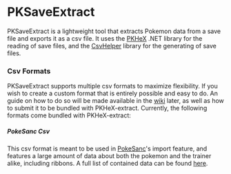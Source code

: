# PKSaveExtract
PKSaveExtract is a lightweight tool that extracts Pokemon data from a save file and exports it as a csv file. 
It uses the [PKHeX](https://github.com/kwsch/PKHeX) .NET library for the reading of save files, and the [CsvHelper](https://joshclose.github.io/CsvHelper) library for the generating of save files.

### Csv Formats
PKSaveExtract supports multiple csv formats to maximize flexibility. If you wish to create a custom format that is entirely possible and easy to do. An guide on how to do so will be made available in the [wiki](https://github.com/lati111/PKSaveExtract/wiki) later, as well as how to submit it to be bundled with PKHeX-extract.
Currently, the following formats come bundled with PKHeX-extract:

##### PokeSanc Csv
This csv format is meant to be used in [PokeSanc](https://ironbrain.io/pokesanc)'s import feature, and features a large amount of data about both the pokemon and the trainer alike, including ribbons. A full list of contained data can be found [here](https://github.com/lati111/PKHeX-extract/wiki/PokeSanc-Csv).
